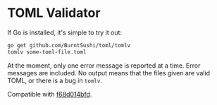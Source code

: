 # TOML Validator

If Go is installed, it's simple to try it out:

```bash
go get github.com/BurntSushi/toml/tomlv
tomlv some-toml-file.toml
```

At the moment, only one error message is reported at a time. Error messages
are included. No output means that the files given are valid TOML, or there
is a bug in `tomlv`.

Compatible with [f68d014bfd](https://github.com/mojombo/toml/commit/f68d014bfd4a84a64fb5f6a7c1a83a4162415d4b).


